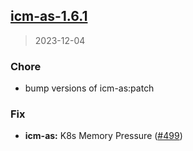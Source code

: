 
<a name="icm-as-1.6.1"></a>
## [icm-as-1.6.1](https://github.com/intershop/helm-charts/compare/icm-as-1.6.0...icm-as-1.6.1)

> 2023-12-04

### Chore

* bump versions of icm-as:patch

### Fix

* **icm-as:** K8s Memory Pressure ([#499](https://github.com/intershop/helm-charts/issues/499))

